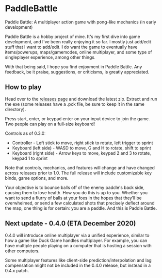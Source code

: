 # PaddleBattle
Paddle Battle: A multiplayer action game with pong-like mechanics (in early development)

Paddle Battle is a hobby project of mine. It's my first dive into game development, and I've been really enjoying it so far. I mostly just add/edit stuff that I want to add/edit. I do want the game to eventually have items/powerups, maps/gamemodes, online multiplayer, and some type of singleplayer experience, among other things.

With that being said, I hope you find enjoyment in Paddle Battle. Any feedback, be it praise, suggestions, or criticisms, is greatly appreciated.

## How to play

Head over to the [releases page](https://github.com/Aidunlin/PaddleBattle/releases) and download the latest zip. Extract and run the exe (some releases have a .pck file, be sure to keep it in the same directory).

Press start, enter, or keypad enter on your input device to join the game. Two people can play on a full-size keyboard!

Controls as of 0.3.0:
* Controller - Left stick to move, right stick to rotate, left trigger to sprint
* Keyboard (left side) - WASD to move, G and H to rotate, shift to sprint
* Keyboard (right side) - Arrow keys to move, keypad 2 and 3 to rotate, keypad 1 to sprint

Note that controls, mechanics, and features will change and have changed across releases prior to 1.0. The full release will include customizable key binds, game options, and more.

Your objective is to bounce balls off of the enemy paddle's back side, causing them to lose health. How you do this is up to you. Whether you want to send a flurry of balls at your foes in the hopes that they'll be overwhelmed, or send a few calculated shots that precisely deflect around the map, one thing is for certain: you are a paddle. And this is Paddle Battle.

## Next update - 0.4.0 (ETA December 2020)

0.4.0 will introduce online multiplayer via a unified experience, similar to how a game like Duck Game handles multiplayer. For example, you can have multiple people playing on a computer that is hosting a session with other computers.

Some multiplayer features like client-side prediction/interpolation and lag compensation might not be included in the 0.4.0 release, but instead in a 0.4.x patch.
